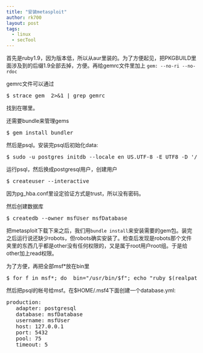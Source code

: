 ```yaml
---
title: "安装metasploit"
author: rk700
layout: post
tags:
  - linux
  - secTool
---
```

首先是ruby1.9，因为版本低，所以从aur里装的。为了方便起见，把PKGBUILD里面涉及到的后缀1.9全部去掉，方便。再给gemrc文件里加上 
`gem: --no-ri --no-rdoc` 

gemrc文件可以通过
<pre>$ strace gem  2>&1 | grep gemrc</pre>
找到在哪里。

还需要bundle来管理gems
<pre>$ gem install bundler</pre>

然后是psql。安装完psql后初始化data: 
<pre>$ sudo -u postgres initdb --locale en_US.UTF-8 -E UTF8 -D '/var/lib/postgres/data'</pre>

运行psql，然后换成postgresql用户，创建用户 
<pre>$ createuser --interactive</pre>

因为pg_hba.conf里设定验证方式是trust，所以没有密码。

然后创建数据库
<pre>$ createdb --owner msfUser msfDatabase</pre>

把metasploit下载下来之后，我们用`bundle install`来安装需要的gem包。装完之后运行说还缺少robots，但robots确实安装了。检查后发现是robots那个文件夹里的东西几乎都是other没有任何权限的，又是属于root用户root组。于是给other加上read权限。

为了方便，再把全部msf*放在bin里
<pre>$ for f in msf*; do _bin="/usr/bin/$f"; echo "ruby $(realpath $f) \"\$@\"" > $_bin; chmod 755 $_bin; done</pre>

然后把psql的帐号给msf。在$HOME/.msf4下面创建一个database.yml: 
<pre>
production:
   adapter: postgresql
   database: msfDatabase
   username: msfUser
   host: 127.0.0.1
   port: 5432
   pool: 75
   timeout: 5
</pre>
